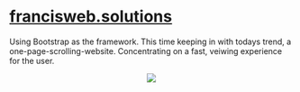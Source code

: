 # [francisweb.solutions](https://iamnigelfrancis.com/projects/francis-web-solutions/index.html)

Using Bootstrap as the framework. This time keeping in with todays trend, a one-page-scrolling-website. Concentrating on a fast, veiwing experience for the user.

<p align="center">
  <img src="/assets/images/francis-web-solutions-frontpage.jpg">
</p>